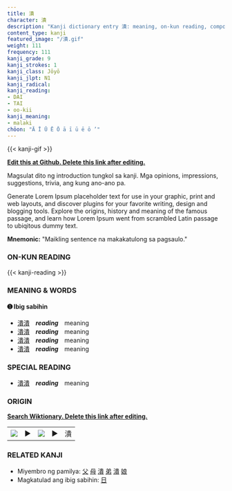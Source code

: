 ```yaml
---
title: 潰
character: 潰
description: "Kanji dictionary entry 潰: meaning, on-kun reading, compounds, origin, related kanji"
content_type: kanji
featured_image: "/潰.gif"
weight: 111
frequency: 111
kanji_grade: 9
kanji_strokes: 1
kanji_class: Jōyō
kanji_jlpt: N1
kanji_radical: 
kanji_reading: 
- DAI
- TAI
- oo-kii
kanji_meaning:
- malaki
chōon: "Ā Ī Ū Ē Ō ā ī ū ē ō ’"
---
```

[//]: # (Don't edit the line below. Kanji animated GIF code is automatically generated.)
{{< kanji-gif >}}

[//]: # (Edit below this line.)

**[Edit this at Github. Delete this link after editing.](https://github.com/tim0g/tim/tree/main/content/kanji/潰/index.md)**

Magsulat dito ng introduction tungkol sa kanji. Mga opinions, impressions, suggestions, trivia, ang kung ano-ano pa.

Generate Lorem Ipsum placeholder text for use in your graphic, print and web layouts, and discover plugins for your favorite writing, design and blogging tools. Explore the origins, history and meaning of the famous passage, and learn how Lorem Ipsum went from scrambled Latin passage to ubiqitous dummy text.
 
**Mnemonic:** "Maikling sentence na makakatulong sa pagsaulo."

### ON-KUN READING

[//]: # (Don't edit the line below. ON-KUN READING code is automatically generated.)
{{< kanji-reading >}}

### MEANING & WORDS

#### ➊ **Ibig sabihin**
  - [潰](../潰)[潰](../潰)　***reading***　meaning
  - [潰](../潰)[潰](../潰)　***reading***　meaning
  - [潰](../潰)[潰](../潰)　***reading***　meaning
  - [潰](../潰)[潰](../潰)　***reading***　meaning

### SPECIAL READING
  - [潰](../潰)[潰](../潰)　***reading***　meaning

### ORIGIN

**[Search Wiktionary. Delete this link after editing.](https://wiktionary.org/wiki/潰)**
<table class="kanji-table"><tr><td>
<img src="60px-潰-bronze.svg.png">
</td><td>▶</td><td>
<img src="60px-潰-oracle.svg.png">
</td><td>▶</td>
<td class="kanji-origin">潰</td>
</tr></table>

### RELATED KANJI
- Miyembro ng pamilya: [父](../父) [母](../母) [潰](../潰) [弟](../弟) [潰](../潰) [娘](../娘)
- Magkatulad ang ibig sabihin: [日](../日)
